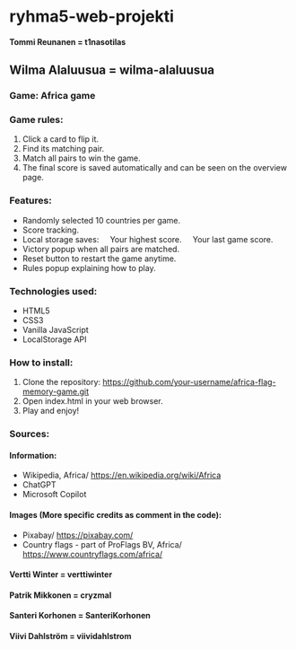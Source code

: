 # ryhma5-web-projekti
#### Tommi Reunanen = t1nasotilas
## Wilma Alaluusua = wilma-alaluusua
### Game: Africa game
### Game rules:
1. Click a card to flip it.
2. Find its matching pair.
3. Match all pairs to win the game.
4. The final score is saved automatically and can be seen on the overview page.

### Features:
* Randomly selected 10 countries per game.
* Score tracking.
* Local storage saves:
    Your highest score.
    Your last game score.
* Victory popup when all pairs are matched.
* Reset button to restart the game anytime.
* Rules popup explaining how to play.

### Technologies used:
* HTML5
* CSS3
* Vanilla JavaScript
* LocalStorage API

### How to install:
1. Clone the repository:
https://github.com/your-username/africa-flag-memory-game.git
2. Open index.html in your web browser.
3. Play and enjoy!

### Sources:
#### Information:
* Wikipedia, Africa/ https://en.wikipedia.org/wiki/Africa
* ChatGPT
* Microsoft Copilot

#### Images (More specific credits as comment in the code):
* Pixabay/ https://pixabay.com/
* Country flags - part of ProFlags BV, Africa/ https://www.countryflags.com/africa/
#### Vertti Winter = verttiwinter
#### Patrik Mikkonen = cryzmal
#### Santeri Korhonen = SanteriKorhonen
#### Viivi Dahlström = viividahlstrom
